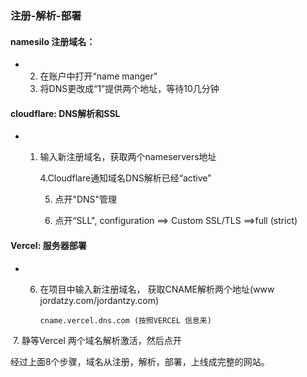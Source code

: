 ### 注册-解析-部署

#### namesilo 注册域名：

- 2. 在账户中打开“name manger"
  3. 将DNS更改成“1”提供两个地址，等待10几分钟



#### cloudflare: DNS解析和SSL

- 1. 输入新注册域名，获取两个nameservers地址

     4.Cloudflare通知域名DNS解析已经“active”

     5. 点开"DNS"管理

     8. 点开“SLL", configuration ==> Custom SSL/TLS ==>full (strict)

     

#### Vercel: 服务器部署

- 6. 在项目中输入新注册域名， 获取CNAME解析两个地址(www jordatzy.com/jordantzy.com)

     ```
     cname.vercel.dns.com (按照VERCEL 信息来)
     ```

​                  7. 静等Vercel 两个域名解析激活，然后点开

经过上面8个步骤，域名从注册，解析，部署，上线成完整的网站。

